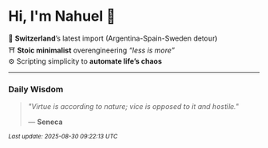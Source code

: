 # Hi, I'm Nahuel :tiger:

📍 **Switzerland**’s latest import (Argentina-Spain-Sweden detour)  
⛩️ **Stoic minimalist** overengineering *“less is more”*  
⚙️ Scripting simplicity to **automate life’s chaos**

---

### Daily Wisdom
> _"Virtue is according to nature; vice is opposed to it and hostile."_  
>
> — **Seneca**

<sub>*Last update: 2025-08-30 09:22:13 UTC*</sub>

